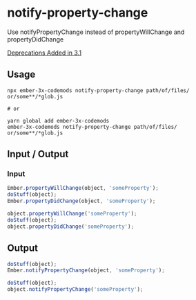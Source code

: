 # notify-property-change
Use notifyPropertyChange instead of propertyWillChange and propertyDidChange

[Deprecations Added in 3.1](https://deprecations.emberjs.com/v3.x/#toc_use-notifypropertychange-instead-of-propertywillchange-and-propertydidchange)


## Usage

```
npx ember-3x-codemods notify-property-change path/of/files/ or/some**/*glob.js

# or

yarn global add ember-3x-codemods
ember-3x-codemods notify-property-change path/of/files/ or/some**/*glob.js
```

## Input / Output

### Input
```js
Ember.propertyWillChange(object, 'someProperty');
doStuff(object);
Ember.propertyDidChange(object, 'someProperty');

object.propertyWillChange('someProperty');
doStuff(object);
object.propertyDidChange('someProperty');
```

## Output
```js
doStuff(object);
Ember.notifyPropertyChange(object, 'someProperty');

doStuff(object);
object.notifyPropertyChange('someProperty');
```

